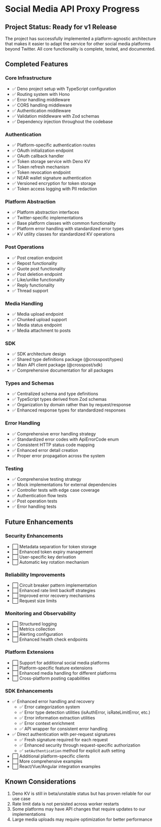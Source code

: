 # Social Media API Proxy Progress

## Project Status: Ready for v1 Release

The project has successfully implemented a platform-agnostic architecture that makes it easier to
adapt the service for other social media platforms beyond Twitter. All core functionality is
complete, tested, and documented.

## Completed Features

### Core Infrastructure

- ✅ Deno project setup with TypeScript configuration
- ✅ Routing system with Hono
- ✅ Error handling middleware
- ✅ CORS handling middleware
- ✅ Authentication middleware
- ✅ Validation middleware with Zod schemas
- ✅ Dependency injection throughout the codebase

### Authentication

- ✅ Platform-specific authentication routes
- ✅ OAuth initialization endpoint
- ✅ OAuth callback handler
- ✅ Token storage service with Deno KV
- ✅ Token refresh mechanism
- ✅ Token revocation endpoint
- ✅ NEAR wallet signature authentication
- ✅ Versioned encryption for token storage
- ✅ Token access logging with PII redaction

### Platform Abstraction

- ✅ Platform abstraction interfaces
- ✅ Twitter-specific implementations
- ✅ Base platform classes with common functionality
- ✅ Platform error handling with standardized error types
- ✅ KV utility classes for standardized KV operations

### Post Operations

- ✅ Post creation endpoint
- ✅ Repost functionality
- ✅ Quote post functionality
- ✅ Post deletion endpoint
- ✅ Like/unlike functionality
- ✅ Reply functionality
- ✅ Thread support

### Media Handling

- ✅ Media upload endpoint
- ✅ Chunked upload support
- ✅ Media status endpoint
- ✅ Media attachment to posts

### SDK

- ✅ SDK architecture design
- ✅ Shared type definitions package (@crosspost/types)
- ✅ Main API client package (@crosspost/sdk)
- ✅ Comprehensive documentation for all packages

### Types and Schemas

- ✅ Centralized schema and type definitions
- ✅ TypeScript types derived from Zod schemas
- ✅ Organization by domain rather than by request/response
- ✅ Enhanced response types for standardized responses

### Error Handling

- ✅ Comprehensive error handling strategy
- ✅ Standardized error codes with ApiErrorCode enum
- ✅ Consistent HTTP status code mapping
- ✅ Enhanced error detail creation
- ✅ Proper error propagation across the system

### Testing

- ✅ Comprehensive testing strategy
- ✅ Mock implementations for external dependencies
- ✅ Controller tests with edge case coverage
- ✅ Authentication flow tests
- ✅ Post operation tests
- ✅ Error handling tests

## Future Enhancements

### Security Enhancements

- ⬜ Metadata separation for token storage
- ⬜ Enhanced token expiry management
- ⬜ User-specific key derivation
- ⬜ Automatic key rotation mechanism

### Reliability Improvements

- ⬜ Circuit breaker pattern implementation
- ⬜ Enhanced rate limit backoff strategies
- ⬜ Improved error recovery mechanisms
- ⬜ Request size limits

### Monitoring and Observability

- ⬜ Structured logging
- ⬜ Metrics collection
- ⬜ Alerting configuration
- ⬜ Enhanced health check endpoints

### Platform Extensions

- ⬜ Support for additional social media platforms
- ⬜ Platform-specific feature extensions
- ⬜ Enhanced media handling for different platforms
- ⬜ Cross-platform posting capabilities

### SDK Enhancements

- ✅ Enhanced error handling and recovery
  - ✅ Error categorization system
  - ✅ Error type detection utilities (isAuthError, isRateLimitError, etc.)
  - ✅ Error information extraction utilities
  - ✅ Error context enrichment
  - ✅ API wrapper for consistent error handling
- ✅ Direct authentication with per-request signatures
  - ✅ Fresh signature required for each request
  - ✅ Enhanced security through request-specific authorization
  - ✅ `setAuthentication` method for explicit auth setting
- ⬜ Additional platform-specific clients
- ⬜ More comprehensive examples
- ⬜ React/Vue/Angular integration examples

## Known Considerations

1. Deno KV is still in beta/unstable status but has proven reliable for our use case
2. Rate limit data is not persisted across worker restarts
3. Some platforms may have API changes that require updates to our implementations
4. Large media uploads may require optimization for better performance
